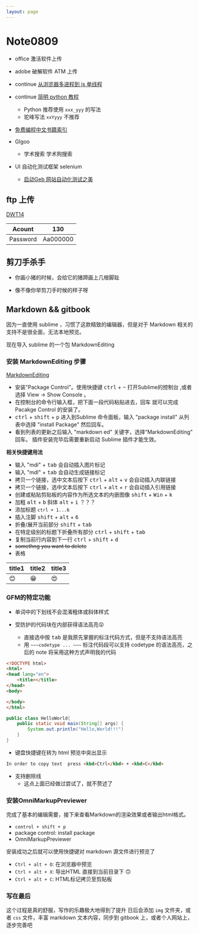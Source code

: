 ```yaml
---
layout: page
---
```


# Note0809



- office 激活软件上传

- adobe 破解软件 ATM 上传

- continue [从浏览器多进程到 js 单线程](https://segmentfault.com/a/1190000012925872)

- continue [简明 python 教程](https://wizardforcel.gitbooks.io/a-byte-of-python/content/57.html)
    - Python 推荐使用 `xxx_yyy` 的写法 
    - 驼峰写法 `xxYyyy` 不推荐

- [免费编程中文书籍索引](https://github.com/justjavac/free-programming-books-zh_CN)

- Glgoo 
    - 学术搜索  学术狗搜索


- UI 自动化测试框架 selenium
    - [启动Geb 网站自动化测试之美](https://learngeb-ebook.readbook.tw/intro/selenium.html)



## ftp 上传

[DWT14](http://192.168.8.130:5566/DWT14.0)

|Acount|130|
|-|-|
|Password|Aa000000|


## 剪刀手杀手

- 你画小猪的时候，会给它的猪蹄画上几根脚趾

- 像不像你举剪刀手时候的样子呀


## Markdown && gitbook

因为一直使用 sublime ，习惯了这款精致的编辑器，但是对于 Markdown 相关的支持不是很全面，无法本地预览。

现在导入 sublime 的一个包 MarkdownEditing 

### 安装 MarkdownEditing 步骤

[MarkdownEditing](https://github.com/SublimeText-Markdown/MarkdownEditing)

* 安装"Package Control"。使用快捷键  <kbd>ctrl</kbd> + <kbd>~</kbd> 打开Sublime的控制台 ,或者选择 View -> Show Console 。
* 在控制台的命令行输入框，把下面一段代码粘贴进去，回车 就可以完成Pacakge Control 的安装了。
* <kbd>ctrl</kbd> + <kbd>shift</kbd> + <kbd>p</kbd> 进入到Sublime 命令面板，输入 "package install" 从列表中选择 "install Package" 然后回车。
* 看到列表的更新之后输入 "markdown ed" 关键字，选择“MarkdownEditing" 回车。 插件安装完毕后需要重新启动 Sublime 插件才能生效。

**相关快捷键用法**

* 输入 "mdi" + <kbd>tab</kbd> 会自动插入图片标记 
* 输入 "mdl" + <kbd>tab</kbd> 会自动生成链接标记 
* 拷贝一个链接，选中文本后按下 <kbd>ctrl</kbd> + <kbd>alt</kbd> + <kbd>v</kbd> 会自动插入内联链接
* 拷贝一个链接，选中文本后按下 <kbd>ctrl</kbd> + <kbd>alt</kbd> + <kbd>r</kbd> 会自动插入引用链接
* 创建或粘贴剪贴板的内容作为所选文本的内嵌图像 <kbd>shift</kbd> + <kbd>Win</kbd> + <kbd>k</kbd>
* 加粗 <kbd>alt</kbd> + <kbd>b</kbd> 斜体 <kbd>alt</kbd> + <kbd>i</kbd> ？？？
* 添加标题 `ctrl + 1...6`
* 插入注脚 <kbd>shift</kbd> + <kbd>alt</kbd> + <kbd>6</kbd> 
* 折叠/展开当前部分 <kbd>shift</kbd> + <kbd>tab</kbd>
* 在特定级别的标题下折叠所有部分 <kbd>ctrl</kbd> + <kbd>shift</kbd> + <kbd>tab</kbd>
* 复制当前行内容到下一行 <kbd>ctrl</kbd> + <kbd>shift</kbd> + <kbd>d</kbd>
* ~~somethng you want to delete~~
* 表格

|title1|title2|title3|
|-|-|-|
|😊|😁|😍|


### GFM的特定功能

- 单词中的下划线不会混淆粗体或斜体样式

- 受防护的代码块在内部获得语法高亮😲
    - 直接选中按 <kbd>tab</kbd> 是我原先掌握的标注代码方式，但是不支持语法高亮
    - 用 `~~~codetype ... ~~~` 标注代码段可以支持 codetype 的语法高亮，之后的 note 将采用这种方式声明我的代码

~~~html
<!DOCTYPE html>
<html>
<head lang="en">
    <title></title>
</head>
<body>

</body>
</html>
~~~

```java
public class HelloWorld{
    public static void main(String[] args) {
        System.out.println("Hello,World!!!")
    }
}
```
- 键盘快捷键在转为 html 预览中突出显示

```html
In order to copy text  press <kbd>Ctrl</kbd> + <kbd>C</kbd>
```

- 支持删除线
    - 这点上面已经做过尝试了，就不赘述了



### 安装OmniMarkupPreviewer

完成了基本的编辑需要，接下来查看Markdown的渲染效果或者输出html格式。

* `control + shift + p`
* package control: install package
* OmniMarkupPreviewer

安装成功之后就可以使用快捷键对 markdown 源文件进行预览了

* `Ctrl + alt + O`: 在浏览器中预览
* `Ctrl + alt + X`: 导出HTML 直接到当前目录下 🙃
* `Ctrl + alt + C`: HTML标记拷贝至剪贴板

### 写在最后

这个过程是真的舒服，写作的乐趣极大地得到了提升
日后会添加 `img` 文件夹，或者 `css` 文件，丰富 markdown 文本内容，同步到 gitbook 上，或者个人网站上，逐步完善吧
